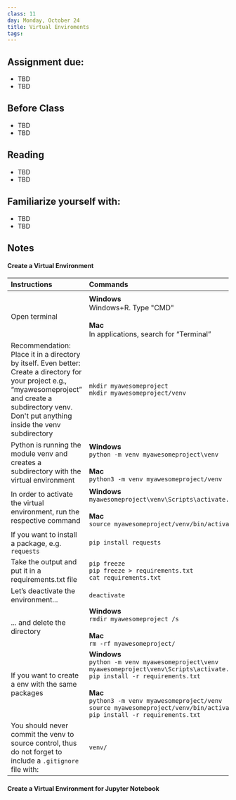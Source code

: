 ```yaml
---
class: 11
day: Monday, October 24
title: Virtual Enviroments
tags: 
---
```


## Assignment due: 
- TBD 
- TBD 

## Before Class 
- TBD 
- TBD 

## Reading 
- TBD 
- TBD 

## Familiarize yourself with: 
- TBD 
- TBD 

## Notes 

#### Create a Virtual Environment
| Instructions | Commands |
|:-|:-|
|<img width=250/>|<img width=400/>|
|Open terminal|__Windows__ <br /> Windows+R. Type "CMD" <br /><br /> __Mac__ <br /> In applications, search for “Terminal” |
|Recommendation: Place it in a directory by itself. Even better: Create a directory for your project e.g., “myawesomeproject” and create a subdirectory venv. Don't put anything inside the venv subdirectory| `mkdir myawesomeproject` <br /> `mkdir myawesomeproject/venv`|
|Python is running the module venv and creates a subdirectory with the virtual environment|__Windows__ <br /> `python -m venv myawesomeproject\venv` <br /><br /> __Mac__ <br /> `python3 -m venv myawesomeproject/venv` |
|In order to activate the virtual environment, run the respective command|__Windows__ <br /> `myawesomeproject\venv\Scripts\activate.bat` <br /><br /> __Mac__ <br /> `source myawesomeproject/venv/bin/activate`|
|If you want to install a package, e.g. `requests`|`pip install requests`|
|Take the output and put it in a requirements.txt file|`pip freeze` <br /> `pip freeze > requirements.txt` <br /> `cat requirements.txt`|
|Let’s deactivate the environment...|`deactivate`|
|  ... and delete the directory |__Windows__ <br /> `rmdir myawesomeproject /s` <br /><br /> __Mac__ <br /> `rm -rf myawesomeproject/`|
|If you want to create a env with the same packages|__Windows__ <br /> `python -m venv myawesomeproject\venv` <br /> `myawesomeproject\venv\Scripts\activate.bat` <br /> `pip install -r requirements.txt` <br /><br /> __Mac__ <br /> `python3 -m venv myawesomeproject/venv` <br /> `source myawesomeproject/venv/bin/activate` <br /> `pip install -r requirements.txt`|
|You should never commit the venv to source control, thus do not forget to include a `.gitignore` file with: | `venv/` |

#### Create a Virtual Environment for Jupyter Notebook

